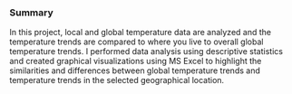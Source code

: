 ### Summary

In this project, local and global temperature data are analyzed and the temperature trends are compared to where you live to overall global temperature trends.
I performed data analysis using descriptive statistics and created graphical visualizations using MS Excel to highlight the similarities and differences between global temperature trends and temperature trends in the selected geographical location. 
